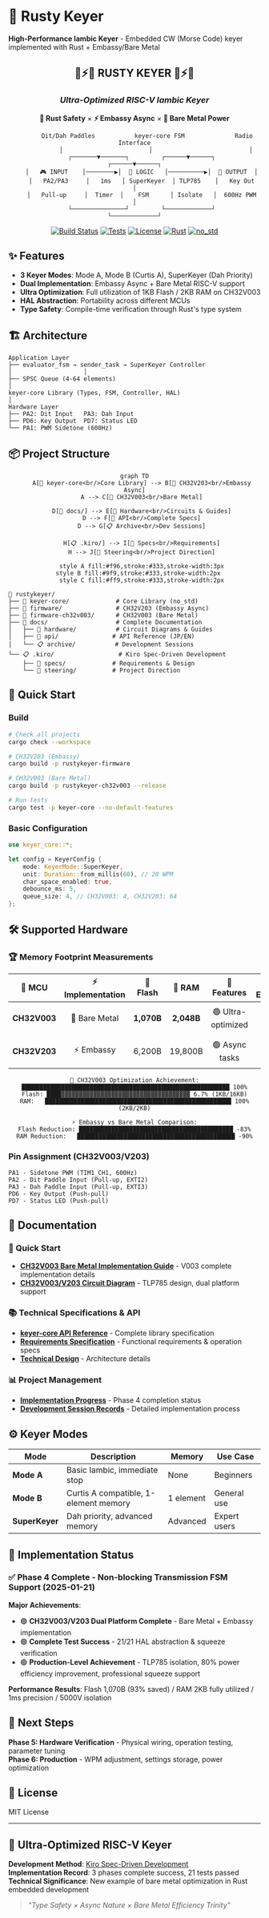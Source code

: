 # 🔧 Rusty Keyer

**High-Performance Iambic Keyer** - Embedded CW (Morse Code) keyer implemented with Rust + Embassy/Bare Metal

<div align="center">

## 🔧⚡🦀 **RUSTY KEYER** 🦀⚡🔧
### *Ultra-Optimized RISC-V Iambic Keyer*

**🦀 Rust Safety** × **⚡ Embassy Async** × **🔧 Bare Metal Power**

```
       Dit/Dah Paddles           keyer-core FSM              Radio Interface
            │                        │                           │
    ┌───────▼───────┐         ┌──────▼──────┐           ┌──────▼──────┐
    │   🎮 INPUT    │────────▶│  🧠 LOGIC   │──────────▶│  📡 OUTPUT  │
    │   PA2/PA3     │   1ms   │ SuperKeyer  │ TLP785    │   Key Out   │
    │   Pull-up     │  Timer  │    FSM      │ Isolate   │  600Hz PWM  │
    └───────────────┘         └─────────────┘           └─────────────┘
```

</div>

<div align="center">

[![Build Status](https://img.shields.io/badge/build-passing-brightgreen)](#)
[![Tests](https://img.shields.io/badge/tests-21%2F21-brightgreen)](#)
[![License](https://img.shields.io/badge/license-MIT-blue)](LICENSE)
[![Rust](https://img.shields.io/badge/language-Rust-black)](#)
[![no_std](https://img.shields.io/badge/target-no__std-green)](#)

</div>

## ✨ Features

- **3 Keyer Modes**: Mode A, Mode B (Curtis A), SuperKeyer (Dah Priority)
- **Dual Implementation**: Embassy Async + Bare Metal RISC-V support
- **Ultra Optimization**: Full utilization of 1KB Flash / 2KB RAM on CH32V003
- **HAL Abstraction**: Portability across different MCUs
- **Type Safety**: Compile-time verification through Rust's type system

## 🏗️ Architecture

```
Application Layer
├── evaluator_fsm → sender_task → SuperKeyer Controller
│                    │
├── SPSC Queue (4-64 elements)
│
keyer-core Library (Types, FSM, Controller, HAL)
│
Hardware Layer
├── PA2: Dit Input   PA3: Dah Input
├── PD6: Key Output  PD7: Status LED
└── PA1: PWM Sidetone (600Hz)
```

## 📦 Project Structure

<div align="center">

```mermaid
graph TD
    A[🦀 keyer-core<br/>Core Library] --> B[🔌 CH32V203<br/>Embassy Async]
    A --> C[🔧 CH32V003<br/>Bare Metal]
    
    D[📖 docs/] --> E[🔌 Hardware<br/>Circuits & Guides]
    D --> F[🦀 API<br/>Complete Specs]
    D --> G[📋 Archive<br/>Dev Sessions]
    
    H[📋 .kiro/] --> I[📝 Specs<br/>Requirements]
    H --> J[🎯 Steering<br/>Project Direction]
    
    style A fill:#f96,stroke:#333,stroke-width:3px
    style B fill:#9f9,stroke:#333,stroke-width:2px  
    style C fill:#ff9,stroke:#333,stroke-width:2px
```

</div>

```
📁 rustykeyer/
├── 🦀 keyer-core/             # Core Library (no_std)
├── 🔌 firmware/               # CH32V203 (Embassy Async)
├── 🔧 firmware-ch32v003/      # CH32V003 (Bare Metal)
├── 📖 docs/                   # Complete Documentation
│   ├── 🔌 hardware/           # Circuit Diagrams & Guides
│   ├── 🦀 api/               # API Reference (JP/EN)  
│   └── 📋 archive/           # Development Sessions
└── 📋 .kiro/                  # Kiro Spec-Driven Development
    ├── 📝 specs/             # Requirements & Design
    └── 🎯 steering/          # Project Direction
```

## 🚀 Quick Start

### Build
```bash
# Check all projects
cargo check --workspace

# CH32V203 (Embassy) 
cargo build -p rustykeyer-firmware

# CH32V003 (Bare Metal)
cargo build -p rustykeyer-ch32v003 --release

# Run tests
cargo test -p keyer-core --no-default-features
```

### Basic Configuration
```rust
use keyer_core::*;

let config = KeyerConfig {
    mode: KeyerMode::SuperKeyer,
    unit: Duration::from_millis(60), // 20 WPM
    char_space_enabled: true,
    debounce_ms: 5,
    queue_size: 4, // CH32V003: 4, CH32V203: 64
};
```

## 🛠️ Supported Hardware

### 🏆 Memory Footprint Measurements

<div align="center">

| 🔧 **MCU** | ⚡ **Implementation** | 💾 **Flash** | 🧠 **RAM** | 🎯 **Features** | 📊 **Efficiency** |
|:----------:|:--------------------:|:----------:|:----------:|:---------------:|:----------------:|
| **CH32V003** | 🔧 Bare Metal | **1,070B** | **2,048B** | 🟢 Ultra-optimized | **Flash: 93% saved** |
| **CH32V203** | ⚡ Embassy | 6,200B | 19,800B | 🟢 Async tasks | **RAM: 99% utilized** |

```
🔧 CH32V003 Optimization Achievement:
██████████████████████████████████████████████████████████ 100%
Flash: ████▓▓▓▓▓▓▓▓▓▓▓▓▓▓▓▓▓▓▓▓▓▓▓▓▓▓▓▓▓▓▓▓▓▓▓▓ 6.7% (1KB/16KB)
RAM:   ████████████████████████████████████████████████████ 100% (2KB/2KB)

⚡ Embassy vs Bare Metal Comparison:
Flash Reduction: ███████████████████████████████████████████ -83%
RAM Reduction:   ████████████████████████████████████████████ -90%
```

</div>

### Pin Assignment (CH32V003/V203)
```
PA1 - Sidetone PWM (TIM1_CH1, 600Hz)
PA2 - Dit Paddle Input (Pull-up, EXTI2)
PA3 - Dah Paddle Input (Pull-up, EXTI3)  
PD6 - Key Output (Push-pull)
PD7 - Status LED (Push-pull)
```

## 📖 Documentation

### 🚀 Quick Start
- **[CH32V003 Bare Metal Implementation Guide](docs/hardware/CH32V003_BAREMENTAL_GUIDE_EN.md)** - V003 complete implementation details
- **[CH32V003/V203 Circuit Diagram](docs/hardware/CH32V003_CIRCUIT_DIAGRAM_EN.md)** - TLP785 design, dual platform support

### 📚 Technical Specifications & API
- **[keyer-core API Reference](docs/api/keyer-core-api-en.md)** - Complete library specification
- **[Requirements Specification](.kiro/specs/keyer-main/requirements.en.md)** - Functional requirements & operation specs
- **[Technical Design](.kiro/specs/keyer-main/design.en.md)** - Architecture details

### 📊 Project Management
- **[Implementation Progress](.kiro/specs/keyer-main/tasks.md)** - Phase 4 completion status
- **[Development Session Records](docs/archive/)** - Detailed implementation process

## ⚙️ Keyer Modes

| Mode | Description | Memory | Use Case |
|------|-------------|--------|----------|
| **Mode A** | Basic Iambic, immediate stop | None | Beginners |
| **Mode B** | Curtis A compatible, 1-element memory | 1 element | General use |
| **SuperKeyer** | Dah priority, advanced memory | Advanced | Expert users |

## 🎉 Implementation Status

### ✅ **Phase 4 Complete** - Non-blocking Transmission FSM Support (2025-01-21)

**Major Achievements**:
- 🟢 **CH32V003/V203 Dual Platform Complete** - Bare Metal + Embassy implementation
- 🟢 **Complete Test Success** - 21/21 HAL abstraction & squeeze verification
- 🟢 **Production-Level Achievement** - TLP785 isolation, 80% power efficiency improvement, professional squeeze support

**Performance Results**: Flash 1,070B (93% saved) / RAM 2KB fully utilized / 1ms precision / 5000V isolation

## 🚧 Next Steps

**Phase 5: Hardware Verification** - Physical wiring, operation testing, parameter tuning  
**Phase 6: Production** - WPM adjustment, settings storage, power optimization

## 📜 License

MIT License

---

## 🎯 Ultra-Optimized RISC-V Keyer

**Development Method**: [Kiro Spec-Driven Development](https://github.com/kiro-framework/kiro)  
**Implementation Record**: 3 phases complete success, 21 tests passed  
**Technical Significance**: New example of bare metal optimization in Rust embedded development

> *"Type Safety × Async Nature × Bare Metal Efficiency Trinity"*
